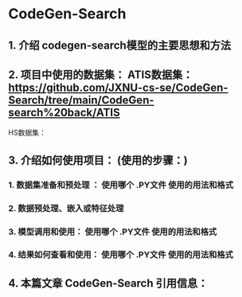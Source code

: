 # CodeGen-Search

## 1. 介绍 codegen-search模型的主要思想和方法

## 2. 项目中使用的数据集： ATIS数据集：https://github.com/JXNU-cs-se/CodeGen-Search/tree/main/CodeGen-search%20back/ATIS
HS数据集：


## 3. 介绍如何使用项目：  (使用的步骤：)
### 1. 数据集准备和预处理 ： 使用哪个 .PY文件  使用的用法和格式  
### 2. 数据预处理、嵌入或特征处理
### 3. 模型调用和使用： 使用哪个 .PY文件  使用的用法和格式 
### 4. 结果如何查看和使用：  使用哪个 .PY文件  使用的用法和格式 
    
    
 ## 4. 本篇文章 CodeGen-Search  引用信息：
 
 


